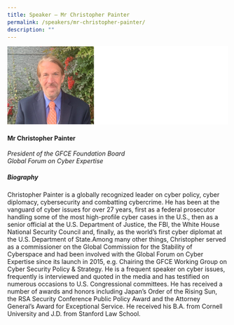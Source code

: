 ```yaml
---
title: Speaker – Mr Christopher Painter
permalink: /speakers/mr-christopher-painter/
description: ""
---
```

![](/images/2023%20Speakers/chris%20painter.png)

#### **Mr Christopher Painter**

*President of the GFCE Foundation Board <br>
Global Forum on Cyber Expertise*


##### **Biography**
Christopher Painter is a globally recognized leader on cyber policy, cyber diplomacy, cybersecurity and combatting cybercrime. He has been at the vanguard of cyber issues for over 27 years, first as a federal prosecutor handling some of the most high-profile cyber cases in the U.S., then as a senior official at the U.S. Department of Justice, the FBI, the White House National Security Council and, finally, as the world’s first cyber diplomat at the U.S. Department of State.Among many other things, Christopher served as a commissioner on the Global Commission for the Stability of Cyberspace and had been involved with the Global Forum on Cyber Expertise since its launch in 2015, e.g. Chairing the GFCE Working Group on Cyber Security Policy &amp; Strategy. He is a frequent speaker on cyber issues, frequently is interviewed and quoted in the media and has testified on numerous occasions to U.S. Congressional committees. He has received a number of awards and honors including Japan’s Order of the Rising Sun, the RSA Security Conference Public Policy Award and the Attorney General’s Award for Exceptional Service. He received his B.A. from Cornell University and J.D. from Stanford Law School.